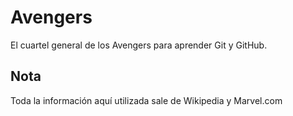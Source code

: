 # Avengers

El cuartel general de los Avengers para aprender Git y GitHub.

## Nota
Toda la información aquí utilizada sale de Wikipedia y Marvel.com